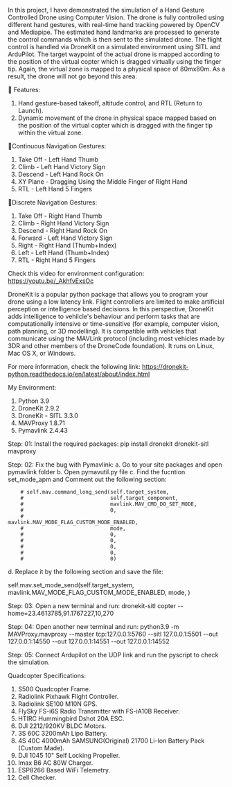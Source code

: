 In this project, I have demonstrated the simulation of a Hand Gesture Controlled Drone using Computer Vision. The drone is fully controlled using different hand gestures, with real-time hand tracking powered by OpenCV and Mediapipe. The estimated hand landmarks are processed to generate the control commands which is then sent to the simulated drone. The flight control is handled via DroneKit on a simulated environment using SITL and ArduPilot. The target waypoint of the actual drone is mapped according to the position of the virtual copter which is dragged virtually using the finger tip. Again, the virtual zone is mapped to a physical space of 80mx80m. As a result, the drone will not go beyond this area.

🚁 Features:

1. Hand gesture-based takeoff, altitude control, and RTL (Return to Launch).
2. Dynamic movement of the drone in physical space mapped  based on the position of the virtual copter which is dragged with the finger tip within the virtual zone. 

📌Continuous Navigation Gestures: 
1. Take Off - Left Hand Thumb
2. Climb - Left Hand Victory Sign 
3. Descend - Left Hand Rock On
4. XY Plane -  Dragging Using the Middle Finger of Right Hand
5. RTL - Left Hand 5 Fingers

📌Discrete Navigation Gestures: 

1. Take Off - Right Hand Thumb
2. Climb - Right Hand Victory Sign 
3. Descend - Right Hand Rock On
4. Forward -  Left Hand Victory Sign
5. Right -  Right Hand (Thumb+Index) 
6. Left -  Left Hand (Thumb+Index)
7. RTL -  Right Hand 5 Fingers

Check this video for environment configuration: https://youtu.be/_AkhfvExsOc

DroneKit is a popular python package that allows you to program your drone using a low latency link. Flight controllers are limited to make artificial perception or intelligence based decisions. In this perspective, DroneKit adds intelligence to vehilcle's behaviour and perform tasks that are computationally intensive or time-sensitive (for example, computer vision, path planning, or 3D modelling). It is compatible with vehicles that communicate using the MAVLink protocol (including most vehicles made by 3DR and other members of the DroneCode foundation). It runs on Linux, Mac OS X, or Windows. 

For more information, check the following link:  https://dronekit-python.readthedocs.io/en/latest/about/index.html

My Environment: 

1. Python 3.9
2. DroneKit 2.9.2
3. DroneKit - SITL 3.3.0
4. MAVProxy 1.8.71
5. Pymavlink 2.4.43

Step: 01: Install the required packages: 
pip install dronekit dronekit-sitl mavproxy 

Step: 02: Fix the bug with Pymavlink:
a. Go to your site packages and open pymavlink folder
b. Open pymavutil.py file
c. Find the fucntion set_mode_apm and Comment out the following section: 

        # self.mav.command_long_send(self.target_system,
        #                            self.target_component,
        #                            mavlink.MAV_CMD_DO_SET_MODE,
        #                            0,
        #                            mavlink.MAV_MODE_FLAG_CUSTOM_MODE_ENABLED,
        #                            mode,
        #                            0,
        #                            0,
        #                            0,
        #                            0,
        #                            0)

d. Replace it by the following section and save the file: 

self.mav.set_mode_send(self.target_system, 
                                   mavlink.MAV_MODE_FLAG_CUSTOM_MODE_ENABLED,
                                   mode,
                                   )

Step: 03: Open a new terminal and run:  dronekit-sitl copter --home=23.4613785,91.1767227,10,270

Step: 04: Open another new terminal and run:  python3.9 -m MAVProxy.mavproxy --master tcp:127.0.0.1:5760 --sitl 127.0.0.1:5501 --out 127.0.0.1:14550 --out 127.0.0.1:14551 --out 127.0.0.1:14552

Step: 05: Connect Ardupilot on the UDP link and run the pyscript to check the simulation. 

Quadcopter Specifications:

1. S500 Quadcopter Frame.
2. Radiolink Pixhawk Flight Controller.
3. Radiolink SE100 M10N GPS.
4. FlySky FS-i6S Radio Transmitter with FS-iA10B Receiver.
5. HTIRC Hummingbird Dshot 20A ESC.
6. DJI 2212/920KV BLDC Motors.
7. 3S 60C 3200mAh Lipo Battery.
8. 4S 40C 4000mAh SAMSUNG(Original) 21700 Li-Ion Battery Pack (Custom Made).
9. DJI 1045 10" Self Locking Propeller.
10. Imax B6 AC 80W Charger.
11. ESP8266 Based WiFi Telemetry.
12. Cell Checker.
